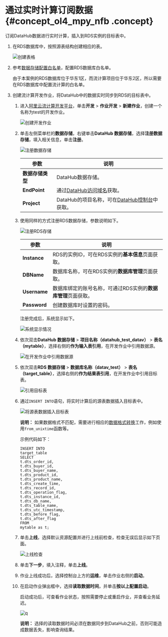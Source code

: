 # 通过实时计算订阅数据 {#concept_ol4_mpy_nfb .concept}

订阅DataHub数据进行实时计算，插入到RDS实例的目标表中。

1.  在RDS数据库中，按照源表结构创建相应的表。

    ![创建表格](http://static-aliyun-doc.oss-cn-hangzhou.aliyuncs.com/assets/img/23955/156620194513877_zh-CN.png)

2.  参考[数据存储配置白名单](https://help.aliyun.com/document_detail/92261.html)，配置RDS数据库白名单。

    由于本案例的RDS数据库位于华东1区，而流计算项目位于华东2区，所以需要在RDS数据库中配置流计算的白名单。

3.  创建流计算开发作业，将DataHub中的数据实时同步到RDS的目标表中。
    1.  进入[阿里云流计算开发平台](https://stream.console.aliyun.com/)，单击**开发** \> **作业开发** \> **新建作业**，创建一个名称为test的开发作业。

        ![创建开发作业](http://static-aliyun-doc.oss-cn-hangzhou.aliyuncs.com/assets/img/23955/156620194513883_zh-CN.png)

    2.  单击左侧菜单栏的**数据存储**，右键单击**DataHub 数据存储**，选择**注册数据存储**，填入相关信息，单击**注册**。

        ![注册数据存储](http://static-aliyun-doc.oss-cn-hangzhou.aliyuncs.com/assets/img/23955/156620194513896_zh-CN.png)

        |参数|说明|
        |--|--|
        |**数据存储类型**|DataHub数据存储。|
        |**EndPoint**|通过[DataHub访问域名](https://help.aliyun.com/document_detail/47442.html)获取。|
        |**Project**|DataHub的项目名称，可在[DataHub控制台](https://datahub.console.aliyun.com/)中获取。|

    3.  使用同样的方式注册RDS数据存储，参数说明如下。

        ![注册RDS存储](http://static-aliyun-doc.oss-cn-hangzhou.aliyuncs.com/assets/img/23955/156620194513897_zh-CN.png)

        |参数|说明|
        |--|--|
        |**Instance**|RDS的实例ID，可在RDS实例的**基本信息**页面获取。|
        |**DBName**|数据库名称，可在RDS实例的**数据库管理**页面获取。|
        |**Username**|数据库绑定的账号名称，可通过RDS实例的**数据库管理**页面获取。|
        |**Password**|创建数据库时设置的密码。|

        注册完成后，系统显示如下。

        ![系统显示情况](http://static-aliyun-doc.oss-cn-hangzhou.aliyuncs.com/assets/img/23955/156620194513898_zh-CN.png)

    4.  依次双击**DataHub 数据存储** \> **项目名称（datahub\_test\_datav）** \> **表名（mytable）**，选择右侧的**作为输入表引用**，在开发作业中引用数据源。

        ![在开发作业中引用数据源](http://static-aliyun-doc.oss-cn-hangzhou.aliyuncs.com/assets/img/23955/156620194613906_zh-CN.png)

    5.  依次双击**RDS 数据存储** \> **数据库名称（datav\_test）** \> **表名（target\_table）**，选择右侧的**作为结果表引用**，在开发作业中引用目标表。

        ![引用目标表](http://static-aliyun-doc.oss-cn-hangzhou.aliyuncs.com/assets/img/23955/156620194613907_zh-CN.png)

    6.  通过`INSERT INTO`语句，将实时计算后的源表数据插入目标表中。

        ![将源表数据插入目标表](http://static-aliyun-doc.oss-cn-hangzhou.aliyuncs.com/assets/img/23955/156620194613908_zh-CN.png)

        **说明：** 如果数据格式不匹配，需要进行相应的[数据格式转换](https://help.aliyun.com/document_detail/62497.html)工作，例如使用`from_unixtime`函数等。

        示例代码如下：

        ``` {#codeblock_bmx_nd3_o14}
        INSERT INTO
        target_table
        SELECT
        t.dts_order_id,
        t.dts_buyer_id,
        t.dts_buyer_name,
        t.dts_product_id,
        t.dts_product_name,
        t.dts_create_time,
        t.dts_record_id,
        t.dts_operation_flag,
        t.dts_instance_id,
        t.dts_db_name,
        t.dts_table_name,
        t.dts_utc_timestamp,
        t.dts_before_flag,
        t.dts_after_flag
        FROM
        mytable as t;
        ```

    7.  单击**上线**，选择默认资源配置并进行上线前检查，检查无误后显示如下页面。

        ![上线检查](http://static-aliyun-doc.oss-cn-hangzhou.aliyuncs.com/assets/img/23955/156620194613909_zh-CN.png)

    8.  单击**下一步**，填入注释，单击**上线**。
    9.  作业上线成功后，选择控制台上方的**运维**，单击作业右侧的**启动**。
    10. 在启动作业弹出框中，选择**读取数据时间**，并单击**按以上配置启动**。

        启动成功后，可查看作业状态，按照需要停止或重启作业，并查看业务延迟。

        ![q](http://static-aliyun-doc.oss-cn-hangzhou.aliyuncs.com/assets/img/23955/156620194713980_zh-CN.png)

        **说明：** 选择的读取数据时间必须在数据同步到DataHub之前，否则可能造成数据丢失，影响查询结果。


